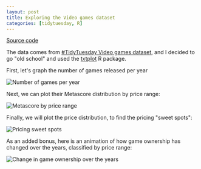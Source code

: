 ```yaml
---
layout: post
title: Exploring the Video games dataset
categories: [tidytuesday, R]
---
```


[Source code](https://github.com/jmcastagnetto/tidytuesday-kludges/tree/master/2019-07-30_video_games)

The data comes from [#TidyTuesday Video games dataset](https://github.com/rfordatascience/tidytuesday/blob/master/data/2019/2019-07-30), and I decided to go "old school" and used the [txtplot](https://cran.r-project.org/web/packages/txtplot/index.html) R package.

First, let's graph the number of games released per year

![Number of games per year](/tidytuesday-kludges/assets/2019-07-30-video-games/txtplot-games-per-year.png) 
<!--more-->

Next, we can plot their Metascore distribution by price range:

![Metascore by price range](/tidytuesday-kludges/assets/2019-07-30-video-games/txtplot-metascore-price-range.png) 

Finally, we will plot the price distribution, to find the pricing "sweet spots":

![Pricing sweet spots](/tidytuesday-kludges/assets/2019-07-30-video-games/txtplot-price-distribution.png) 

As an added bonus, here is an animation of how game ownership has changed over the years, classified by price range:

![Change in game ownership over the years](/tidytuesday-kludges/assets/2019-07-30-video-games/animation-points.gif)
